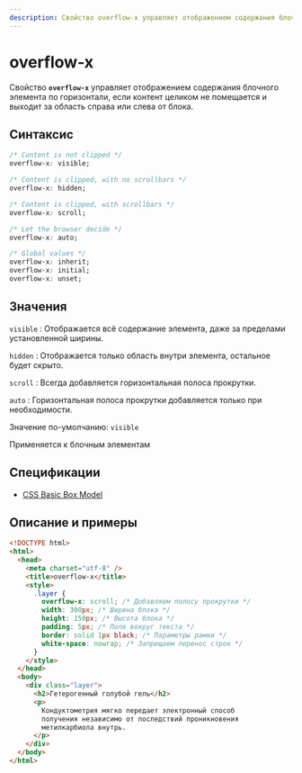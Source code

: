 ```yaml
---
description: Свойство overflow-x управляет отображением содержания блочного элемента по горизонтали, если контент целиком не помещается и выходит за область справа или слева от блока
---
```


# overflow-x

Свойство **`overflow-x`** управляет отображением содержания блочного элемента по горизонтали, если контент целиком не помещается и выходит за область справа или слева от блока.

## Синтаксис

```css
/* Content is not clipped */
overflow-x: visible;

/* Content is clipped, with no scrollbars */
overflow-x: hidden;

/* Content is clipped, with scrollbars */
overflow-x: scroll;

/* Let the browser decide */
overflow-x: auto;

/* Global values */
overflow-x: inherit;
overflow-x: initial;
overflow-x: unset;
```

## Значения

`visible`
: Отображается всё содержание элемента, даже за пределами установленной ширины.

`hidden`
: Отображается только область внутри элемента, остальное будет скрыто.

`scroll`
: Всегда добавляется горизонтальная полоса прокрутки.

`auto`
: Горизонтальная полоса прокрутки добавляется только при необходимости.

Значение по-умолчанию: `visible`

Применяется к блочным элементам

## Спецификации

- [CSS Basic Box Model](http://dev.w3.org/csswg/css3-box/#overflow-x)

## Описание и примеры

```html
<!DOCTYPE html>
<html>
  <head>
    <meta charset="utf-8" />
    <title>overflow-x</title>
    <style>
      .layer {
        overflow-x: scroll; /* Добавляем полосу прокрутки */
        width: 300px; /* Ширина блока */
        height: 150px; /* Высота блока */
        padding: 5px; /* Поля вокруг текста */
        border: solid 1px black; /* Параметры рамки */
        white-space: nowrap; /* Запрещаем перенос строк */
      }
    </style>
  </head>
  <body>
    <div class="layer">
      <h2>Гетерогенный голубой гель</h2>
      <p>
        Кондуктометрия мягко передает электронный способ
        получения независимо от последствий проникновения
        метилкарбиола внутрь.
      </p>
    </div>
  </body>
</html>
```
